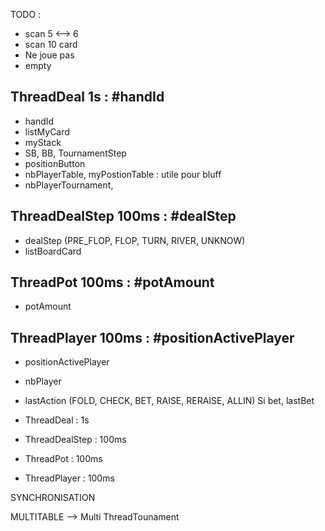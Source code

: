 TODO :

- scan 5 <--> 6
- scan 10 card
- Ne joue pas
- empty

ThreadDeal 1s : #handId
-----------------------------
- handId
- listMyCard
- myStack
- SB, BB, TournamentStep
- positionButton
- nbPlayerTable, myPostionTable : utile pour bluff
- nbPlayerTournament, 

ThreadDealStep 100ms : #dealStep
-----------------------------
- dealStep (PRE_FLOP, FLOP, TURN, RIVER, UNKNOW)
- listBoardCard

ThreadPot 100ms : #potAmount
-----------------------------
- potAmount

ThreadPlayer 100ms : #positionActivePlayer
-----------------------------
- positionActivePlayer
- nbPlayer
- lastAction (FOLD, CHECK, BET, RAISE, RERAISE, ALLIN)
Si bet, lastBet


- ThreadDeal : 1s
- ThreadDealStep : 100ms
- ThreadPot : 100ms
- ThreadPlayer : 100ms
		
		
SYNCHRONISATION

MULTITABLE
--> Multi ThreadTounament
